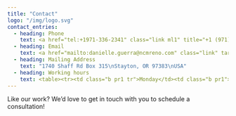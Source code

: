 ```yaml
---
title: "Contact"
logo: "/img/logo.svg"
contact_entries:
  - heading: Phone
    text: <a href="tel:+1971-336-2341" class="link ml1" title="+1 (971) 336-2341">+1 (971) 336-2341</a>
  - heading: Email
    text: <a href="mailto:danielle.guerra@ncmreno.com" class="link" target="_blank">danielle.guerra@ncmreno.com</a>
  - heading: Mailing Address
    text: "1740 Shaff Rd Box 315\nStayton, OR 97383\nUSA"
  - heading: Working hours
    text: <table><tr><td class="b pr1 tr">Monday</td><td class="b pr1">–</td><td class="b pr3">Friday</td><td>8am – 5pm PST</td></tr><tr><td class="b pr1 tr">Saturday</td><td class="b pr1">–</td><td class="b pr3">Sunday</td><td>Closed</td></tr></table>
---
```


Like our work? We’d love to get in touch with you to schedule a consultation!
